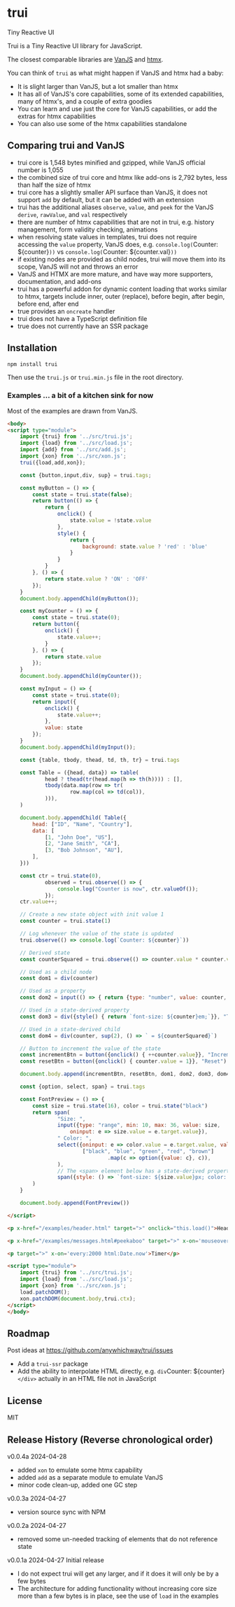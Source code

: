 # trui
Tiny Reactive UI

Trui is a Tiny Reactive UI library for JavaScript.

The closest comparable libraries are [VanJS](https://vanjs.org/) and [htmx](https://htmx.org/).

You can think of `trui` as what might happen if VanJS and htmx had a baby:
- It is slight larger than VanJS, but a lot smaller than htmx
- It has all of VanJS's core capabilities, some of its extended capabilities, many of htmx's, and a couple of extra goodies
- You can learn and use just the core for VanJS capabilities, or add the extras for htmx capabilities
- You can also use some of the htmx capabilities standalone

## Comparing trui and VanJS

- trui core is 1,548 bytes minified and gzipped, while VanJS official number is 1,055
- the combined size of trui core and htmx like add-ons is 2,792 bytes, less than half the size of htmx
- trui core has a slightly smaller API surface than VanJS, it does not support `add` by default, but it can be added with an extension
- trui has the additional aliases `observe`, `value`, and `peek` for the VanJS `derive`, `rawValue`, and `val` respectively
- there are number of htmx capabilities that are not in trui, e.g. history management, form validity checking, animations
- when resolving state values in templates, trui does not require accessing the `value` property, VanJS does, e.g. `console.log(`Counter: ${counter}`))` vs `console.log(`Counter: ${counter.val}`))`
- if existing nodes are provided as child nodes, trui will move them into its scope, VanJS will not and throws an error
- VanJS and HTMX are more mature, and have way more supporters, documentation, and add-ons
- trui has a powerful addon for dynamic content loading that works similar to htmx, targets include inner, outer (replace), before begin, after begin, before end, after end
- true provides an `oncreate` handler
- trui does not have a TypeScript definition file
- true does not currently have an SSR package

## Installation

```bash
npm install trui
```
Then use the `trui.js` or `trui.min.js` file in the root directory.


### Examples ... a bit of a kitchen sink for now

Most of the examples are drawn from VanJS.

```html
<body>
<script type="module">
    import {trui} from '../src/trui.js';
    import {load} from '../src/load.js';
    import {add} from '../src/add.js';
    import {xon} from '../src/xon.js';
    trui({load,add,xon});

    const {button,input,div, sup} = trui.tags;

    const myButton = () => {
        const state = trui.state(false);
        return button(() => {
            return {
                onclick() {
                    state.value = !state.value
                },
                style() {
                    return {
                        background: state.value ? 'red' : 'blue'
                    }
                }
            }
        }, () => {
            return state.value ? 'ON' : 'OFF'
        });
    }
    document.body.appendChild(myButton());

    const myCounter = () => {
        const state = trui.state(0);
        return button({
            onclick() {
                state.value++;
            }
        }, () => {
            return state.value
        });
    }
    document.body.appendChild(myCounter());

    const myInput = () => {
        const state = trui.state(0);
        return input({
            onclick() {
                state.value++;
            },
            value: state
        });
    }
    document.body.appendChild(myInput());

    const {table, tbody, thead, td, th, tr} = trui.tags

    const Table = ({head, data}) => table(
            head ? thead(tr(head.map(h => th(h)))) : [],
            tbody(data.map(row => tr(
                    row.map(col => td(col)),
            ))),
    )

    document.body.appendChild( Table({
        head: ["ID", "Name", "Country"],
        data: [
            [1, "John Doe", "US"],
            [2, "Jane Smith", "CA"],
            [3, "Bob Johnson", "AU"],
        ],
    }))

    const ctr = trui.state(0),
            observed = trui.observe(() => {
                console.log("Counter is now", ctr.valueOf());
            });
    ctr.value++;

    // Create a new state object with init value 1
    const counter = trui.state(1)

    // Log whenever the value of the state is updated
    trui.observe(() => console.log(`Counter: ${counter}`))

    // Derived state
    const counterSquared = trui.observe(() => counter.value * counter.value)

    // Used as a child node
    const dom1 = div(counter)

    // Used as a property
    const dom2 = input(() => { return {type: "number", value: counter, disabled: true} })

    // Used in a state-derived property
    const dom3 = div({style() { return `font-size: ${counter}em;`}}, "Text")

    // Used in a state-derived child
    const dom4 = div(counter, sup(2), () => ` = ${counterSquared}`)

    // Button to increment the value of the state
    const incrementBtn = button({onclick() { ++counter.value}}, "Increment")
    const resetBtn = button({onclick() { counter.value = 1}}, "Reset")

    document.body.append(incrementBtn, resetBtn, dom1, dom2, dom3, dom4)

    const {option, select, span} = trui.tags

    const FontPreview = () => {
        const size = trui.state(16), color = trui.state("black")
        return span(
                "Size: ",
                input({type: "range", min: 10, max: 36, value: size,
                    oninput: e => size.value = e.target.value}),
                " Color: ",
                select({oninput: e => color.value = e.target.value, value: color},
                        ["black", "blue", "green", "red", "brown"]
                                .map(c => option({value: c}, c)),
                ),
                // The <span> element below has a state-derived property `style`
                span({style: () => `font-size: ${size.value}px; color: ${color.value};`}, " Hello 🍦trui"),
        )
    }

    document.body.append(FontPreview())

</script>

<p x-href="/examples/header.html" target=">" onclick="this.load()">Header Placeholder (Click Me)</p>

<p x-href="/examples/messages.html#peekaboo" target=">" x-on='mouseover ephemeral:1000 throttle:2000 load:{"options":{"method":"GET"}}'>Message (Mouseover Me)</p>

<p target=">" x-on='every:2000 html:Date.now'>Timer</p>

<script type="module">
    import {trui} from '../src/trui.js';
    import {load} from '../src/load.js';
    import {xon} from '../src/xon.js';
    load.patchDOM();
    xon.patchDOM(document.body,trui.ctx);
</script>
</body>
```

## Roadmap

Post ideas at https://github.com/anywhichway/trui/issues

- Add a `trui-ssr` package
- Add the ability to interpolate HTML directly, e.g. `div`<span>Counter: ${counter}</span>`</div>` actually in an HTML file not in JavaScript

## License

MIT

## Release History (Reverse chronological order)

v0.0.4a 2024-04-28

- added `xon` to emulate some htmx capability
- added `add` as a separate module to emulate VanJS
- minor code clean-up, added one GC step

v0.0.3a 2024-04-27

- version source sync with NPM

v0.0.2a 2024-04-27

- removed some un-needed tracking of elements that do not reference state

v0.0.1a 2024-04-27 Initial release

- I do not expect trui will get any larger, and if it does it will only be by a few bytes
- The architecture for adding functionality without increasing core size more than a few bytes is in place, see the use of `load` in the examples



